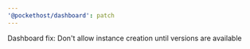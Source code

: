 ```yaml
---
'@pockethost/dashboard': patch
---
```


Dashboard fix: Don't allow instance creation until versions are available
